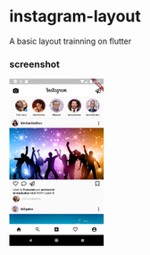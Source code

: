 # instagram-layout

A basic layout trainning on flutter

### screenshot

<img src="Screenshot.png" height="300em" />


